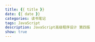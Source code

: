 ```yaml
---
title: {{ title }}
date: {{ date }}
categories: 读书笔记
tags: JavaScript
description: JavaScript高级程序设计 第四版
show: true
---
```

